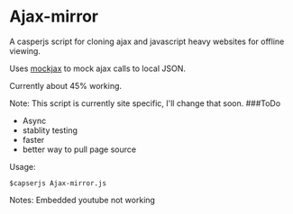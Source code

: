 Ajax-mirror
===========

A casperjs script for cloning ajax and javascript heavy websites for offline viewing.

Uses [mockjax](https://github.com/appendto/jquery-mockjax) to mock ajax calls to local JSON.

Currently about 45% working.

Note: This script is currently site specific, I'll change that soon.
###ToDo
* Async
* stablity testing
* faster
* better way to pull page source

Usage:
```
$capserjs Ajax-mirror.js
```

Notes:
Embedded youtube not working
